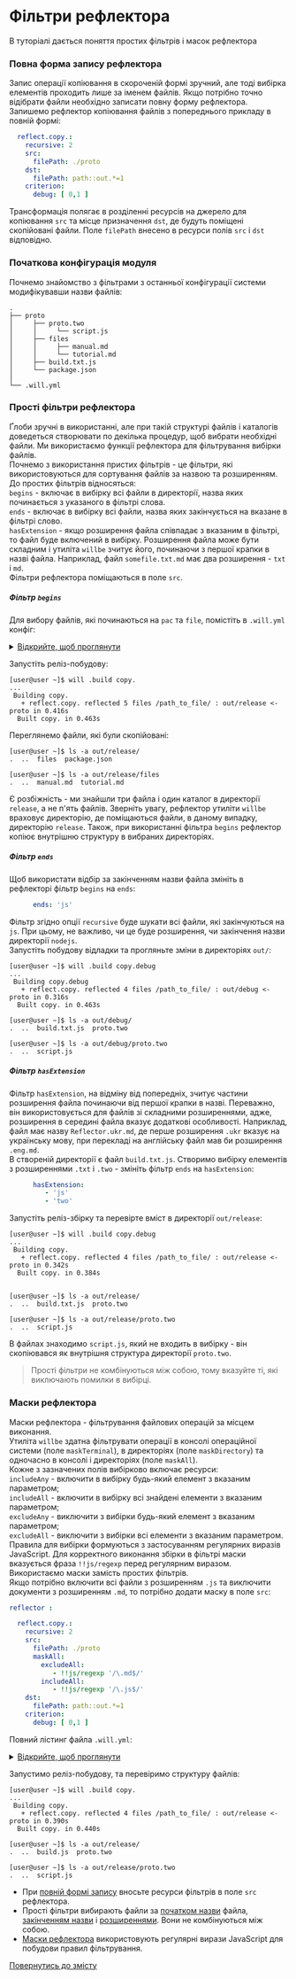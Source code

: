 # Фільтри рефлектора

В туторіалі дається поняття простих фільтрів і масок рефлектора  

### <a name="full-form-reflector"></a> Повна форма запису рефлектора  
Запис операції копіювання в скороченій формі зручний, але тоді вибірка елементів проходить лише за іменем файлів. Якщо потрібно точно відібрати файли необхідно записати повну форму рефлектора.  
Запишемо рефлектор копіювання файлів з попереднього прикладу в повній формі:


```yaml
  reflect.copy.:
    recursive: 2
    src:
      filePath: ./proto
    dst:
      filePath: path::out.*=1
    criterion:
      debug: [ 0,1 ]

```
Трансформація полягає в розділенні ресурсів на джерело для копіювання `src` та місце призначення `dst`, де будуть поміщені скопійовані файли. Поле `filePath` внесено в ресурси полів `src` і `dst` відповідно.

### <a name="configuration"></a> Початкова конфігурація модуля  
Почнемо знайомство з фільтрами з останньої конфігурації системи модифікувавши назви файлів:  

```
.
├── proto
│     ├── proto.two
│     │     └── script.js
│     ├── files
│     │     ├── manual.md
│     │     └── tutorial.md
│     ├── build.txt.js
│     └── package.json   
│
└── .will.yml       

```

### <a name="reflector-simple-filters"></a> Прості фільтри рефлектора  
Ґлоби зручні в використанні, але при такій структурі файлів і каталогів доведеться створювати по декілька процедур, щоб вибрати необхідні файли. Ми використаємо функції рефлектора для фільтрування вибірки файлів.  
Почнемо з використання пристих фільтрів - це фільтри, які використовуються для сортування файлів за назвою та розширенням. До простих фільтрів відносяться:  
`begins` - включає в вибірку всі файли в директорії, назва яких починається з указаного в фільтрі слова.  
`ends` - включає в вибірку всі файли, назва яких закінчується на вказане в фільтрі слово.  
`hasExtension` - якщо розширення файла співпадає з вказаним в фільтрі, то файл буде включений в вибірку. Розширення файла може бути складним і утиліта `willbe` зчитує його, починаючи з першої крапки в назві файла. Наприклад, файл `somefile.txt.md` має два розширення - `txt` i `md`.  
Фільтри рефлектора поміщаються в поле `src`.  

##### <a name="begins-filter"></a> Фільтр `begins`
Для вибору файлів, які починаються на `pac` та `file`, помістіть в `.will.yml` конфіг:  

<details>
  <summary><u>Відкрийте, щоб проглянути</u></summary>

```yaml

about :
  name : maskFilter
  description : "To use reflector filter"
  version : 0.0.1

path :

  in : '.'
  out : 'out'
  proto : './proto'
  out.debug :
    path : './out/debug'
    criterion :
      debug : 1
  out.release :
    path : './out/release'
    criterion :
      debug : 0

reflector :

  reflect.copy.:
    recursive: 2
    src:
      filePath: ./proto
      begins:
        - 'pac'
        - 'file'
    dst:
      filePath: path::out.*=1
    criterion:
      debug: [ 0,1 ]

step :

  reflect.copy :
    inherit : predefined.reflect
    reflector : reflect.*
    criterion :
       debug : [ 0,1 ]

build :

  copy :
    criterion :
      default : 1
      debug : [ 0,1 ]
    steps :
      - reflect.*

```

</details>

Запустіть реліз-побудову:  

```
[user@user ~]$ will .build copy.
...
 Building copy.
   + reflect.copy. reflected 5 files /path_to_file/ : out/release <- proto in 0.416s
  Built copy. in 0.463s

```

Переглянемо файли, які були скопійовані:  

```
[user@user ~]$ ls -a out/release/
.  ..  files  package.json

[user@user ~]$ ls -a out/release/files
.  ..  manual.md  tutorial.md

```

Є розбіжність - ми знайшли три файла і один каталог в директорії `release`, а не п'ять файлів. Зверніть увагу, рефлектор утиліти `willbe` враховує директорію, де поміщаються файли, в даному випадку, директорію `release`. Також, при використанні фільтра `begins` рефлектор копіює внутрішню структуру в вибраних директоріях.   

##### <a name="ends-filter"></a> Фільтр `ends`
Щоб використати відбір за закінченням назви файла змініть в рефлекторі фільтр `begins` на `ends`:  

```yaml
      ends: 'js'

```

Фільтр згідно опції `recursive` буде шукати всі файли, які закінчуються на `js`. При цьому, не важливо, чи це буде розширення, чи закінчення назви директорії `nodejs`.  
Запустіть побудову відладки та прогляньте зміни в директоріях `out/`:  

```
[user@user ~]$ will .build copy.debug
...
 Building copy.debug
   + reflect.copy. reflected 4 files /path_to_file/ : out/debug <- proto in 0.316s
  Built copy. in 0.463s

```

```
[user@user ~]$ ls -a out/debug/
.  ..  build.txt.js  proto.two

[user@user ~]$ ls -a out/debug/proto.two
.  ..  script.js

```

##### <a name="hasExtension-filter"></a> Фільтр `hasExtension`  
Фільтр `hasExtension`, на відміну від попередніх, зчитує частини розширення файла починаючи від першої крапки в назві. Переважно, він використовується для файлів зі складними розширеннями, адже, розширення в середині файла вказує додаткові особливості. Наприклад, файл має назву `Reflector.ukr.md`, де перше розширення `.ukr` вказує на українську мову, при перекладі на англійську файл мав би розширення `.eng.md`.  
В створеній директорії є файл `build.txt.js`. Створимо вибірку елементів з розширеннями `.txt` i `.two` - змініть фільтр `ends` на `hasExtension`:  

```yaml
      hasExtension:
         - 'js'
         - 'two'

```

Запустіть реліз-збірку та перевірте вміст в директорії `out/release`:  

```
[user@user ~]$ will .build copy.debug
...
 Building copy.
   + reflect.copy. reflected 4 files /path_to_file/ : out/release <- proto in 0.342s
  Built copy. in 0.384s


```

```
[user@user ~]$ ls -a out/release/
.  ..  build.txt.js  proto.two

[user@user ~]$ ls -a out/release/proto.two
.  ..  script.js

```

В файлах знаходимо `script.js`, який не входить в вибірку - він скопіювався як внутрішня структура директорії `proto.two`.  
> Прості фільтри не комбінуються між собою, тому вказуйте ті, які виключають помилки в вибірці.

### <a name="reflector-masks"></a> Маски рефлектора
Маски рефлектора - фільтрування файлових операцій за місцем виконання.  
Утиліта `willbe` здатна фільтрувати операції в консолі операційної системи (поле `maskTerminal`), в директоріях (поле `maskDirectory`) та одночасно в консолі і директоріях (поле `maskAll`).  
Кожне з зазначених полів вибірково включає ресурси:   
`includeAny` - включити в вибірку будь-який елемент з вказаним параметром;  
`includeAll` - включити в вибірку всі знайдені елементи з вказаним параметром;  
`excludeAny` - виключити з вибірки будь-який елемент з вказаним параметром;  
`excludeAll` - виключити з вибірки всі елементи з вказаним параметром.  
Правила для вибірки формуються з застосуванням регулярних виразів JavaScript. Для корректного виконання збірки в фільтрі маски вказується фраза `!!js/regexp` перед регулярним виразом.   
Використаємо маски замість простих фільтрів.  
Якщо потрібно включити всі файли з розширенням `.js` та виключити документи з розширенням `.md`, то потрібно додати маску в поле `src`:  

```yaml
reflector :

  reflect.copy.:
    recursive: 2
    src:
      filePath: ./proto
      maskAll:
        excludeAll:
           - !!js/regexp '/\.md$/'
        includeAll:
           - !!js/regexp '/\.js$/'
    dst:
      filePath: path::out.*=1
    criterion:
      debug: [ 0,1 ]

```

Повний лістинг файла `.will.yml`:

<details>
  <summary><u>Відкрийте, щоб проглянути</u></summary>

```yaml

about :
  name : maskFilter
  description : "To use reflector filter"
  version : 0.0.1

path :

  in : '.'
  out : 'out'
  proto : './proto'
  out.debug :
    path : './out/debug'
    criterion :
      debug : 1
  out.release :
    path : './out/release'
    criterion :
      debug : 0

reflector :

  reflect.copy.:
    recursive: 2
    src:
      filePath: ./proto
      maskAll:
        excludeAll:
           - !!js/regexp '/\.md$/'
        includeAll:
           - !!js/regexp '/\.js$/'
    dst:
       filePath: path::out.*=1
    criterion:
      debug: [ 0,1 ]

step :

  reflect.copy :
    inherit : predefined.reflect
    reflector : reflect.*
    criterion :
       debug : [ 0,1 ]

build :

  copy :
    criterion :
      default : 1
      debug : [ 0,1 ]
    steps :
      - reflect.*

```
</details>


Запустимо реліз-побудову, та перевіримо структуру файлів:  

```
[user@user ~]$ will .build copy.
...
 Building copy.
   + reflect.copy. reflected 4 files /path_to_file/ : out/release <- proto in 0.390s
  Built copy. in 0.440s

```

```
[user@user ~]$ ls -a out/release/
.  ..  build.js  proto.two

[user@user ~]$ ls -a out/release/proto.two  
.  ..  script.js

```

- При [повній формі запису](#full-form-reflector) вносьте ресурси фільтрів в поле `src` рефлектора.   
- Прості фільтри вибирають файли за [початком назви](#begins-filter) файла, [закінченням назви](#ends-filter) і [розширеннями](#hasExtension-filter). Вони не комбінуються між собою.  
- [Маски рефлектора](#reflector-masks) використовують регулярні вирази JavaScript для побудови правил фільтрування.  

[Повернутись до змісту](../README.md#tutorials)
